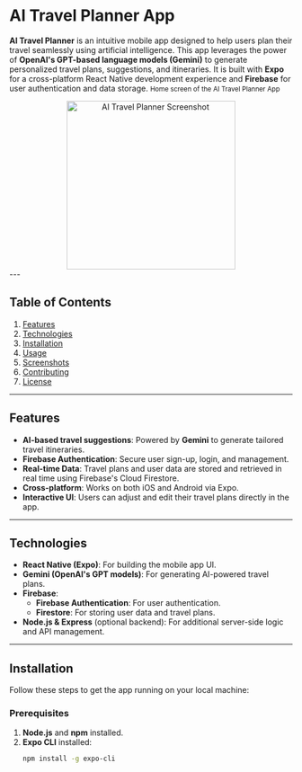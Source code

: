 # AI Travel Planner App

**AI Travel Planner** is an intuitive mobile app designed to help users plan their travel seamlessly using artificial intelligence. This app leverages the power of **OpenAI's GPT-based language models (Gemini)** to generate personalized travel plans, suggestions, and itineraries. It is built with **Expo** for a cross-platform React Native development experience and **Firebase** for user authentication and data storage.
  <small>Home screen of the AI Travel Planner App</small>

<div align="center">
  <img src="https://i.imgur.com/AYGCAtb.png" alt="AI Travel Planner Screenshot" width="300" />
  <br>
</div>
---

## Table of Contents

1. [Features](#features)
2. [Technologies](#technologies)
3. [Installation](#installation)
4. [Usage](#usage)
5. [Screenshots](#screenshots)
6. [Contributing](#contributing)
7. [License](#license)

---

## Features

- **AI-based travel suggestions**: Powered by **Gemini** to generate tailored travel itineraries.
- **Firebase Authentication**: Secure user sign-up, login, and management.
- **Real-time Data**: Travel plans and user data are stored and retrieved in real time using Firebase's Cloud Firestore.
- **Cross-platform**: Works on both iOS and Android via Expo.
- **Interactive UI**: Users can adjust and edit their travel plans directly in the app.

---

## Technologies

- **React Native (Expo)**: For building the mobile app UI.
- **Gemini (OpenAI's GPT models)**: For generating AI-powered travel plans.
- **Firebase**:
  - **Firebase Authentication**: For user authentication.
  - **Firestore**: For storing user data and travel plans.
- **Node.js & Express** (optional backend): For additional server-side logic and API management.

---

## Installation

Follow these steps to get the app running on your local machine:

### Prerequisites

1. **Node.js** and **npm** installed.
2. **Expo CLI** installed:
   ```bash
   npm install -g expo-cli
